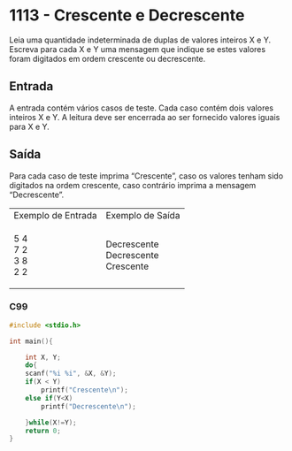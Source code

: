 <html>
  <body style="padding: 10px 0px">
    <div class="header">
      <h1>1113 - Crescente e Decrescente</h1>
      <div class="problem">
        <div class="description">
          <p>
            Leia uma quantidade indeterminada de duplas de valores inteiros X e
            Y. Escreva para cada X e Y uma mensagem que indique se estes valores
            foram digitados em ordem crescente ou decrescente.
          </p>
        </div>
        <h2>Entrada</h2>
        <div class="input">
          <p>
            A entrada contém vários casos de teste. Cada caso contém dois
            valores inteiros X e Y. A leitura deve ser encerrada ao ser
            fornecido valores iguais para X e Y.
          </p>
        </div>
        <h2>Saída</h2>
        <div class="output">
          <p>
            Para cada caso de teste imprima “Crescente”, caso os valores tenham
            sido digitados na ordem crescente, caso contrário imprima a mensagem
            “Decrescente”.
          </p>
        </div>
        <div class="both"></div>
        <table>
          <tbody>
            <tr>
              <td>Exemplo de Entrada</td>
              <td>Exemplo de Saída</td>
            </tr>
            <tr>
              <td class="division">
                <p>
                  5 4<br />
                  7 2<br />
                  3 8<br />
                  2 2
                </p>
              </td>
              <td>
                <p>
                  Decrescente<br />
                  Decrescente<br />
                  Crescente
                </p>
              </td>
            </tr>
          </tbody>
        </table>
      </div>
    </div>
  </body>
</html>

### C99

```c
#include <stdio.h>

int main(){

	int X, Y;
	do{
	scanf("%i %i", &X, &Y);
	if(X < Y)
		printf("Crescente\n");
	else if(Y<X)
		printf("Decrescente\n");

	}while(X!=Y);
	return 0;
}
```

